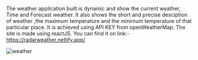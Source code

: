 The weather application built is dynamic and show the current weather, Time and Forecast weather. It also shows the short and precise desciption of weather ,the maximum temperature and the minimum temperature of that particular place.
It is achieved using API KEY from openWeatherMap.
The site is made using reactJS.
You can find it on link:-https://radarweather.netlify.app/

![weather](https://github.com/Mahikagarg09/Weather-Search/assets/98404416/be347904-573a-44f2-b126-839cd206e288)
